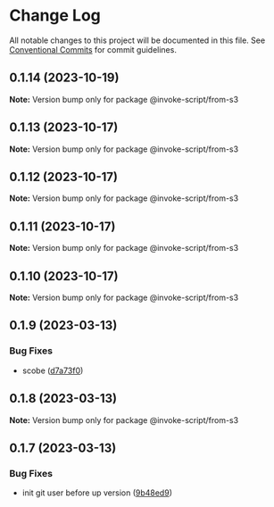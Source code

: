 # Change Log

All notable changes to this project will be documented in this file.
See [Conventional Commits](https://conventionalcommits.org) for commit guidelines.

## 0.1.14 (2023-10-19)

**Note:** Version bump only for package @invoke-script/from-s3





## 0.1.13 (2023-10-17)

**Note:** Version bump only for package @invoke-script/from-s3





## 0.1.12 (2023-10-17)

**Note:** Version bump only for package @invoke-script/from-s3





## 0.1.11 (2023-10-17)

**Note:** Version bump only for package @invoke-script/from-s3





## 0.1.10 (2023-10-17)

**Note:** Version bump only for package @invoke-script/from-s3





## 0.1.9 (2023-03-13)


### Bug Fixes

* scobe ([d7a73f0](https://github.com/VladimirKalmykov/invoke-script/commit/d7a73f0))





## 0.1.8 (2023-03-13)

**Note:** Version bump only for package @invoke-script/from-s3





## 0.1.7 (2023-03-13)


### Bug Fixes

* init git user before up version ([9b48ed9](https://github.com/VladimirKalmykov/invoke-script/commit/9b48ed9))
